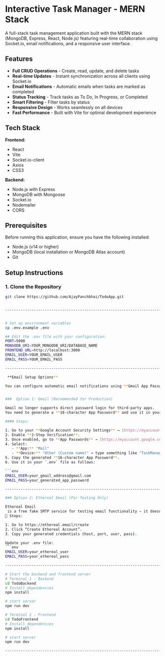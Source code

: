 # Interactive Task Manager - MERN Stack

A full-stack task management application built with the MERN stack (MongoDB, Express, React, Node.js) featuring real-time collaboration using Socket.io, email notifications, and a responsive user interface.

## Features

- **Full CRUD Operations** - Create, read, update, and delete tasks
- **Real-time Updates** - Instant synchronization across all clients using Socket.io
- **Email Notifications** - Automatic emails when tasks are marked as completed
- **Status Tracking** - Track tasks as To Do, In Progress, or Completed
- **Smart Filtering** - Filter tasks by status
- **Responsive Design** - Works seamlessly on all devices
- **Fast Performance** - Built with Vite for optimal development experience

## Tech Stack

**Frontend:**

- React
- Vite
- Socket.io-client
- Axios
- CSS3

**Backend:**

- Node.js with Express
- MongoDB with Mongoose
- Socket.io
- Nodemailer
- CORS

## Prerequisites

Before running this application, ensure you have the following installed:

- Node.js (v14 or higher)
- MongoDB (local installation or MongoDB Atlas account)
- Git

## Setup Instructions

### 1. Clone the Repository

````bash
git clone https://github.com/AjayPanchbhai/TodoApp.git


----------------------------------------------------------------------------------


# Set up environment variables
cp .env.example .env

## Edit the .env file with your configuration:
PORT=5000
MONGODB_URI=YOUR_MONGODB_URI/DATABASE_NAME
FRONTEND_URL=http://localhost:3000
EMAIL_USER=YOUR_EMAIL_USER
EMAIL_PASS=YOUR_EMAIL_PASS

----------------------------------------------------------------------------------

 **Email Setup Options**

You can configure automatic email notifications using **Gmail App Passwords** or **Ethereal Email**.


###  Option 1: Gmail (Recommended for Production)

Gmail no longer supports direct password login for third-party apps.
You need to generate a **16-character App Password** and use it in your `.env` file.

#### Steps:

1. Go to your **Google Account Security Settings** → [https://myaccount.google.com/security](https://myaccount.google.com/security)
2. Enable **2-Step Verification**.
3. Once enabled, go to **App Passwords** → [https://myaccount.google.com/apppasswords](https://myaccount.google.com/apppasswords)
4. Select:
   - **App:** "Mail"
   - **Device:** "Other (Custom name)" → type something like "TaskManagerApp"
5. Copy the generated **16-character App Password**.
6. Use it in your `.env` file as follows:

```env
EMAIL_USER=your_gmail_address@gmail.com
EMAIL_PASS=your_generated_app_password

----------------------------------------------------------------------------------

### Option 2: Ethereal Email (For Testing Only)

Ethereal Email
 is a free fake SMTP service for testing email functionality — it doesn’t send real emails but allows you to view them online.
🧩 Steps:

1. Go to https://ethereal.email/create
2. Click “Create Ethereal Account”.
3. Copy your generated credentials (host, port, user, pass).

Update your .env file:
```env
EMAIL_USER=your_ethereal_user
EMAIL_PASS=your_ethereal_pass

----------------------------------------------------------------------------------

# Start the backend and frontend server
# Terminal 1 - Backend
cd TodoBackend
# Install dependencies
npm install

# start server
npm run dev

# Terminal 2 - Frontend
cd TodoFrontend
# Install dependencies
npm install

# start server
npm run dev

----------------------------------------------------------------------------------
````
